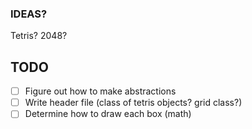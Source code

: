 ### IDEAS? ###

Tetris?
2048?

TODO
---

- [ ] Figure out how to make abstractions 
- [ ] Write header file (class of tetris objects? grid class?)
- [ ] Determine how to draw each box (math)
